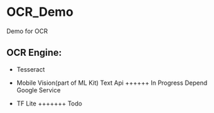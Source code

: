 # OCR_Demo
Demo for OCR

## OCR Engine:

- Tesseract

- Mobile Vision(part of ML Kit) Text Api ++++++ In Progress
  Depend Google Service

- TF Lite +++++++ Todo